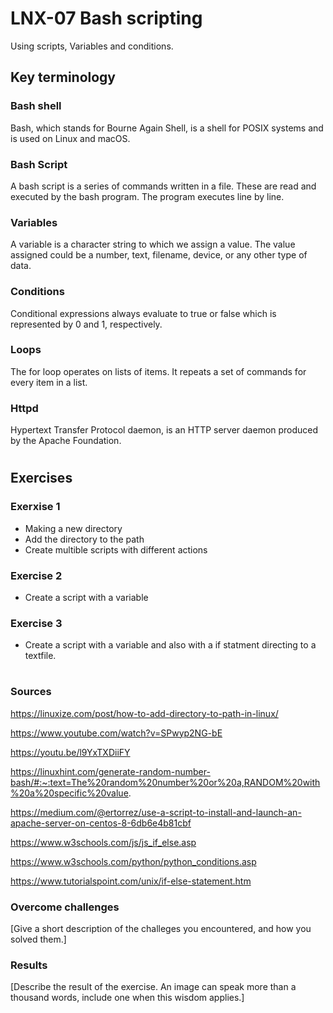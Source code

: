 # LNX-07 Bash scripting
Using scripts, Variables and conditions.

## Key terminology
### Bash shell
Bash, which stands for Bourne Again Shell, is a shell for POSIX systems and is used on Linux and macOS.

### Bash Script
A bash script is a series of commands written in a file. These are read and executed by the bash program. The program executes line by line.

### Variables
A variable is a character string to which we assign a value. The value assigned could be a number, text, filename, device, or any other type of data.

### Conditions
Conditional expressions always evaluate to true or false which is represented by 0 and 1, respectively.

### Loops
The for loop operates on lists of items. It repeats a set of commands for every item in a list.

### Httpd
Hypertext Transfer Protocol daemon, is an HTTP server daemon produced by the Apache Foundation.
#

## Exercises
### Exerxise 1
- Making a new directory
- Add the directory to the path
- Create multible scripts with different actions

### Exercise 2
- Create a script with a variable

### Exercise 3
- Create a script with a variable and also with a if statment directing to a textfile.
#

### Sources
https://linuxize.com/post/how-to-add-directory-to-path-in-linux/

https://www.youtube.com/watch?v=SPwyp2NG-bE

https://youtu.be/l9YxTXDiiFY

https://linuxhint.com/generate-random-number-bash/#:~:text=The%20random%20number%20or%20a,RANDOM%20with%20a%20specific%20value.

https://medium.com/@ertorrez/use-a-script-to-install-and-launch-an-apache-server-on-centos-8-6db6e4b81cbf 

https://www.w3schools.com/js/js_if_else.asp

https://www.w3schools.com/python/python_conditions.asp

https://www.tutorialspoint.com/unix/if-else-statement.htm


### Overcome challenges
[Give a short description of the challeges you encountered, and how you solved them.]

### Results
[Describe the result of the exercise. An image can speak more than a thousand words, include one when this wisdom applies.]
